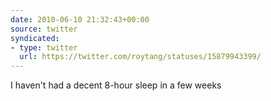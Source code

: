 ```yaml
---
date: 2010-06-10 21:32:43+00:00
source: twitter
syndicated:
- type: twitter
  url: https://twitter.com/roytang/statuses/15879943399/
---
```


I haven't had a decent 8-hour sleep in a few weeks